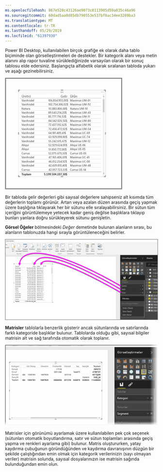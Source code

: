 ```yaml
---
ms.openlocfilehash: 867e528c43126ae9073c0113905d59a835c46a96
ms.sourcegitcommit: 60dad5aa0d85db790553e537bf8ac34ee3289ba3
ms.translationtype: MT
ms.contentlocale: tr-TR
ms.lasthandoff: 05/29/2019
ms.locfileid: "61397930"
---
```

Power BI Desktop, kullanılabilen birçok grafiğe ek olarak daha tablo biçiminde olan görselleştirmeleri de destekler. Bir kategorik alanı veya metin alanını alıp rapor tuvaline sürüklediğinizde varsayılan olarak bir sonuç tablosu elde edersiniz. Başlangıçta alfabetik olarak sıralanan tabloda yukarı ve aşağı gezinebilirsiniz.

![](media/3-6-create-tables-matrixes/3-6_1.png)

Bir tabloda gelir değerleri gibi sayısal değerlere sahipseniz alt kısımda tüm değerlerin toplamı görünür. Artan veya azalan düzen arasında geçiş yapmak üzere başlığına tıklayarak her bir sütunu elle sıralayabilirsiniz. Bir sütun tüm içeriğini görüntülemeye yetecek kadar geniş değilse başlıklara tıklayıp bunları yanlara doğru sürükleyerek sütunu genişletin.

**Görsel Öğeler** bölmesindeki *Değer* demetinde bulunan alanların sırası, bu alanların tablonuzda hangi sırayla görüntüleneceğini belirler.

![](media/3-6-create-tables-matrixes/3-6_2.png)

**Matrisler** tablolarla benzerlik gösterir ancak sütunlarında ve satırlarında farklı kategoride başlıklar bulunur. Tablolarda olduğu gibi, sayısal bilgiler matrisin alt ve sağ tarafında otomatik olarak toplanır.

![](media/3-6-create-tables-matrixes/3-6_3.png)

Matrisler için görünümü ayarlamak üzere kullanılabilen pek çok seçenek (sütunları otomatik boyutlandırma, satır ve sütun toplamları arasında geçiş yapma ve renkleri ayarlama gibi) bulunur. Matris oluştururken, yatay kaydırma çubuğunun göründüğünden ve kaydırma davranışının düzgün bir şekilde çalıştığından emin olmak için kategorik verilerinizin (sayı olmayan veriler) matrisin solunda, sayısal dosyalarınızın ise matrisin sağında bulunduğundan emin olun.

